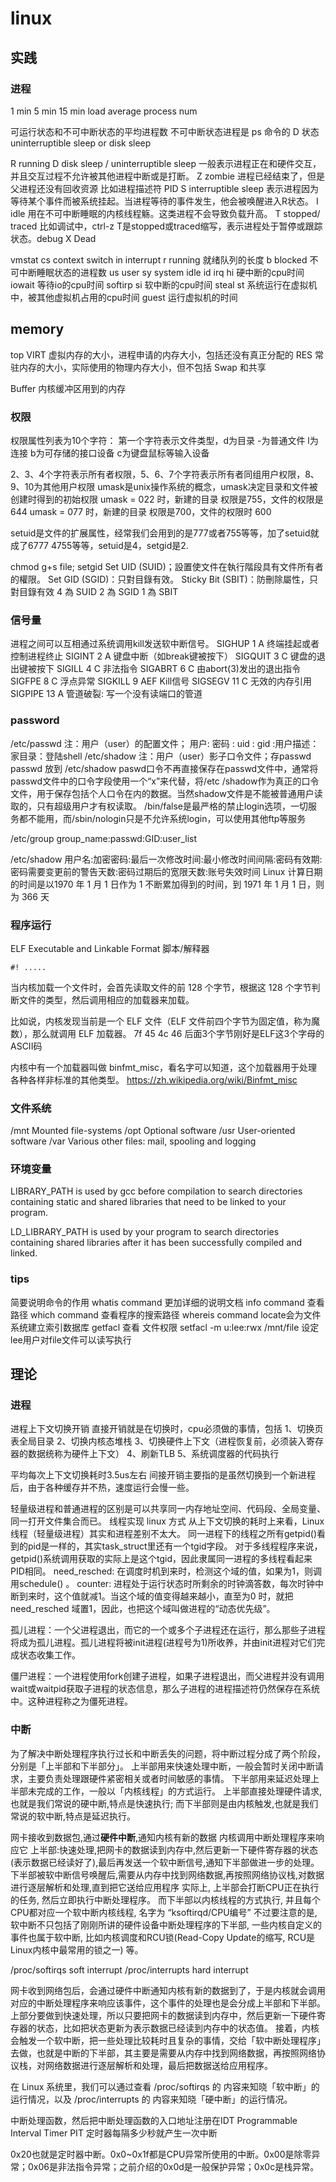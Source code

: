 # linux

## 实践

### 进程

1 min 5 min 15 min load average process num

可运行状态和不可中断状态的平均进程数
不可中断状态进程是 ps 命令的 D 状态 uninterruptible sleep or disk sleep

R running
D disk sleep / uninterruptible sleep
一般表示进程正在和硬件交互，并且交互过程不允许被其他进程中断或是打断。
Z zombie 进程已经结束了，但是父进程还没有回收资源 比如进程描述符 PID
S interruptible sleep
表示进程因为等待某个事件而被系统挂起。当进程等待的事件发生，他会被唤醒进入R状态。
I idle
用在不可中断睡眠的内核线程觞。这类进程不会导致负载升高。
T stopped/ traced 比如调试中，ctrl-z
T是stopped或traced缩写，表示进程处于暂停或跟踪状态。debug
X Dead

vmstat
cs context switch
in interrupt
r running 就绪队列的长度
b blocked 不可中断睡眠状态的进程数
us user sy system idle id
irq hi 硬中断的cpu时间 iowait 等待io的cpu时间
softirp si 软中断的cpu时间
steal st 系统运行在虚拟机中，被其他虚拟机占用的cpu时间
guest 运行虚拟机的时间

## memory
top
VIRT 虚拟内存的大小，进程申请的内存大小，包括还没有真正分配的
RES 常驻内存的大小，实际使用的物理内存大小，但不包括 Swap 和共享

Buffer 内核缓冲区用到的内存

### 权限

权限属性列表为10个字符：
第一个字符表示文件类型，d为目录 -为普通文件 l为连接 b为可存储的接口设备 c为键盘鼠标等输入设备

2、3、4个字符表示所有者权限，5、6、7个字符表示所有者同组用户权限，8、9、10为其他用户权限
umask是unix操作系统的概念，umask决定目录和文件被创建时得到的初始权限
umask = 022 时，新建的目录 权限是755，文件的权限是 644
umask = 077 时，新建的目录 权限是700，文件的权限时 600

setuid是文件的扩展属性，经常我们会用到的是777或者755等等，加了setuid就成了6777 4755等等，setuid是4，setgid是2.

chmod g+s file; setgid
Set UID (SUID)；設置使文件在執行階段具有文件所有者的權限。
Set GID (SGID)：只對目錄有效。
Sticky Bit (SBIT)：防刪除屬性，只對目錄有效
4 為 SUID
2 為 SGID
1 為 SBIT

### 信号量
进程之间可以互相通过系统调用kill发送软中断信号。
SIGHUP 1 A 终端挂起或者控制进程终止
SIGINT 2 A 键盘中断（如break键被按下）
SIGQUIT 3 C 键盘的退出键被按下
SIGILL 4 C 非法指令
SIGABRT 6 C 由abort(3)发出的退出指令
SIGFPE 8 C 浮点异常
SIGKILL 9 AEF Kill信号
SIGSEGV 11 C 无效的内存引用
SIGPIPE 13 A 管道破裂: 写一个没有读端口的管道


### password
/etc/passwd 注：用户（user）的配置文件；
用户: 密码 : uid  : gid :用户描述：家目录：登陆shell
/etc/shadow 注：用户（user）影子口令文件；存passwd
passwd 放到 /etc/shadow
paswd口令不再直接保存在passwd文件中，通常将passwd文件中的口令字段使用一个“x”来代替，将/etc /shadow作为真正的口令文件，用于保存包括个人口令在内的数据。当然shadow文件是不能被普通用户读取的，只有超级用户才有权读取。
/bin/false是最严格的禁止login选项，一切服务都不能用，而/sbin/nologin只是不允许系统login，可以使用其他ftp等服务

/etc/group
group_name:passwd:GID:user_list

/etc/shadow
用户名:加密密码:最后一次修改时间:最小修改时间间隔:密码有效期:密码需要变更前的警告天数:密码过期后的宽限天数:账号失效时间
Linux 计算日期的时间是以1970 年 1 月 1 日作为 1 不断累加得到的时间，到 1971 年 1 月 1 日，则为 366 天


### 程序运行
ELF  Executable and Linkable Format
脚本/解释器

```
#! .....
```
当内核加载一个文件时，会首先读取文件的前 128 个字节，根据这 128 个字节判断文件的类型，然后调用相应的加载器来加载。

比如说，内核发现当前是一个 ELF 文件（ELF 文件前四个字节为固定值，称为魔数），那么就调用 ELF 加载器。
7f 45 4c 46 后面3个字节刚好是ELF这3个字母的ASCII码

内核中有一个加载器叫做 binfmt_misc，看名字可以知道，这个加载器用于处理各种各样非标准的其他类型。
https://zh.wikipedia.org/wiki/Binfmt_misc

### 文件系统

/mnt  Mounted file-systems
/opt  Optional software
/usr  User-oriented software
/var  Various other files: mail, spooling and logging

### 环境变量

LIBRARY_PATH is used by gcc before compilation to search directories containing static and shared libraries that need to be linked to your program.

LD_LIBRARY_PATH is used by your program to search directories containing shared libraries after it has been successfully compiled and linked.

### tips

简要说明命令的作用 whatis command
更加详细的说明文档 info command
查看路径 which command
查看程序的搜索路径 whereis command
locate会为文件系统建立索引数据库
getfacl 查看 文件权限
setfacl    -m    u:lee:rwx    /mnt/file   设定lee用户对file文件可以读写执行

## 理论
### 进程
进程上下文切换开销
直接开销就是在切换时，cpu必须做的事情，包括
1、切换页表全局目录
2、切换内核态堆栈
3、切换硬件上下文（进程恢复前，必须装入寄存器的数据统称为硬件上下文）
4、刷新TLB
5、系统调度器的代码执行

平均每次上下文切换耗时3.5us左右
间接开销主要指的是虽然切换到一个新进程后，由于各种缓存并不热，速度运行会慢一些。

轻量级进程和普通进程的区别是可以共享同一内存地址空间、代码段、全局变量、同一打开文件集合而已。
线程实现 linux 方式
从上下文切换的耗时上来看，Linux线程（轻量级进程）其实和进程差别不太大。
同一进程下的线程之所有getpid()看到的pid是一样的，其实task_struct里还有一个tgid字段。 对于多线程程序来说，getpid()系统调用获取的实际上是这个tgid，因此隶属同一进程的多线程看起来PID相同。
need_resched: 在调度时机到来时，检测这个域的值，如果为1，则调用schedule() 。
counter: 进程处于运行状态时所剩余的时钟滴答数，每次时钟中断到来时，这个值就减1。当这个域的值变得越来越小，直至为0 时，就把need_resched 域置1，因此，也把这个域叫做进程的“动态优先级”。

孤儿进程：一个父进程退出，而它的一个或多个子进程还在运行，那么那些子进程将成为孤儿进程。孤儿进程将被init进程(进程号为1)所收养，并由init进程对它们完成状态收集工作。

僵尸进程：一个进程使用fork创建子进程，如果子进程退出，而父进程并没有调用wait或waitpid获取子进程的状态信息，那么子进程的进程描述符仍然保存在系统中。这种进程称之为僵死进程。

### 中断
为了解决中断处理程序执行过长和中断丢失的问题，将中断过程分成了两个阶段，分别是「上半部和下半部分」。
上半部用来快速处理中断，一般会暂时关闭中断请求，主要负责处理跟硬件紧密相关或者时间敏感的事情。
下半部用来延迟处理上半部未完成的工作，一般以「内核线程」的方式运行。
上半部直接处理硬件请求,也就是我们常说的硬中断,特点是快速执行;
而下半部则是由内核触发,也就是我们常说的软中断,特点是延迟执行。

网卡接收到数据包,通过**硬件中断**,通知内核有新的数据
内核调用中断处理程序来响应它
上半部:快速处理,把网卡的数据读到内存中,然后更新一下硬件寄存器的状态(表示数据已经读好了),最后再发送一个软中断信号,通知下半部做进一步的处理。
下半部被软中断信号唤醒后,需要从内存中找到网络数据,再按照网络协议栈,对数据进行逐层解析和处理,直到把它送给应用程序
实际上, 上半部会打断CPU正在执行的任务, 然后立即执行中断处理程序。
而下半部以内核线程的方式执行, 并且每个CPU都对应一个软中断内核线程, 名字为 “ksoftirqd/CPU编号”
不过要注意的是,软中断不只包括了刚刚所讲的硬件设备中断处理程序的下半部,  一些内核自定义的事件也属于软中断, 比如内核调度和RCU锁(Read-Copy Update的缩写, RCU是 Linux内核中最常用的锁之一) 等。

/proc/softirqs soft interrupt
/proc/interrupts hard interrupt


网卡收到网络包后，会通过硬件中断通知内核有新的数据到了，于是内核就会调用对应的中断处理程序来响应该事件，这个事件的处理也是会分成上半部和下半部。
上部分要做到快速处理，所以只要把网卡的数据读到内存中，然后更新一下硬件寄存器的状态，比如把状态更新为表示数据已经读到内存中的状态值。
接着，内核会触发一个软中断，把一些处理比较耗时且复杂的事情，交给「软中断处理程序」去做，也就是中断的下半部，其主要是需要从内存中找到网络数据，再按照网络协议栈，对网络数据进行逐层解析和处理，最后把数据送给应用程序。

在 Linux 系统里，我们可以通过查看 /proc/softirqs 的 内容来知晓「软中断」的运行情况，以及 /proc/interrupts 的 内容来知晓「硬中断」的运行情况。

中断处理函数，然后把中断处理函数的入口地址注册在IDT
Programmable Interval Timer PIT
定时器每隔多少秒就产生一次中断

0x20也就是定时器中断。0x0~0x1f都是CPU异常所使用的中断。0x00是除零异常；0x06是非法指令异常；之前介绍的0x0d是一般保护异常；0x0c是栈异常。
